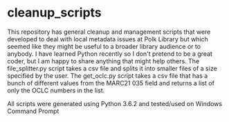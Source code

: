 # cleanup_scripts

This repository has general cleanup and management scripts that were developed to deal with local metadata issues at Polk Library but which seemed like they might be useful to a broader library audience or to anybody. I have learned Python recently so I don't pretend to be a great coder, but I am happy to share anything that might help others. 
The file_splitter.py script takes a csv file and splits it into smaller files of a size specified by the user.
The get_oclc.py script takes a csv file that has a bunch of different values from the MARC21 035 field and returns a list of only the OCLC numbers in the list. 

All scripts were generated using Python 3.6.2 and tested/used on Windows Command Prompt
